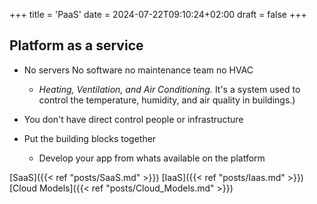 +++
title = 'PaaS'
date = 2024-07-22T09:10:24+02:00
draft = false
+++

## Platform as a service 

- No servers No software no maintenance team no HVAC
	-  *Heating, Ventilation, and Air Conditioning.* It's a system used to control the temperature, humidity, and air quality in buildings.)
- You don't have direct control people or infrastructure 

- Put the building blocks together 
	- Develop your app from whats available on the platform 

[SaaS]({{< ref "posts/SaaS.md" >}}) [IaaS]({{< ref "posts/Iaas.md" >}}) [Cloud Models]({{< ref "posts/Cloud_Models.md" >}})
